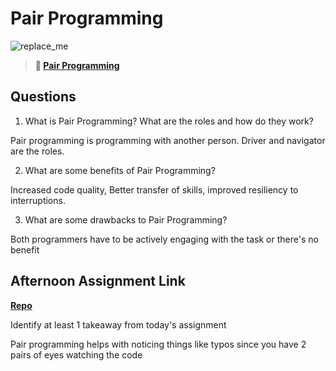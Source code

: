 # Pair Programming

![replace_me](https://codeworks.blob.core.windows.net/public/assets/img/illustrations/placeholder.svg)

> **📖 [Pair Programming](https://codeworksacademy.com/fs-student-guide/resources/wk7/01-Pair-Programming)**

## Questions

1. What is Pair Programming? What are the roles and how do they work?

Pair programming is programming with another person. Driver and navigator are the roles.

2. What are some benefits of Pair Programming?

Increased code quality, Better transfer of skills, improved resiliency to interruptions.

3. What are some drawbacks to Pair Programming?

Both programmers have to be actively engaging with the task or there's no benefit

## Afternoon Assignment Link

**[Repo](https://github.com/ryanmera3/PlanIt)**

Identify at least 1 takeaway from today's assignment

Pair programming helps with noticing things like typos since you have 2 pairs of eyes watching the code